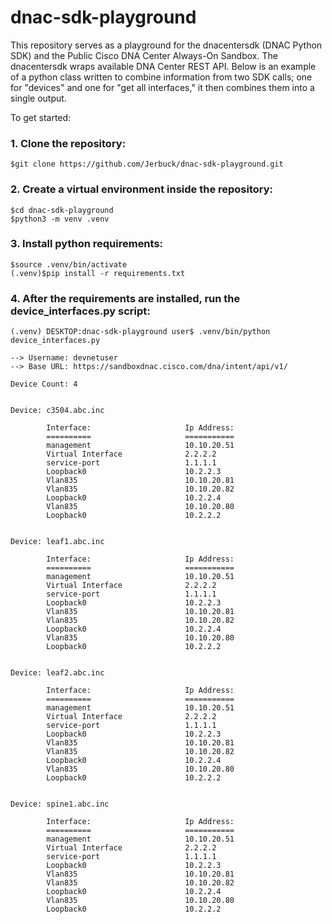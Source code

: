 # dnac-sdk-playground

This repository serves as a playground for the dnacentersdk (DNAC Python SDK) and the Public Cisco DNA Center Always-On Sandbox. The dnacentersdk wraps available DNA Center REST API. Below is an example of a python class written to combine information from two SDK calls; one for "devices" and one for "get all interfaces," it then combines them into a single output.

To get started:

### 1. Clone the repository:

	
	$git clone https://github.com/Jerbuck/dnac-sdk-playground.git
	 

### 2. Create a virtual environment inside the repository:

	$cd dnac-sdk-playground
	$python3 -m venv .venv
	
### 3. Install python requirements:

	$source .venv/bin/activate
	(.venv)$pip install -r requirements.txt

### 4. After the requirements are installed, run the device_interfaces.py script:
	
	(.venv) DESKTOP:dnac-sdk-playground user$ .venv/bin/python device_interfaces.py

	--> Username: devnetuser
	--> Base URL: https://sandboxdnac.cisco.com/dna/intent/api/v1/
	
	Device Count: 4
	
	
	Device: c3504.abc.inc            
	
	        Interface:                     Ip Address:
	        ==========                     ===========
	        management                     10.10.20.51
	        Virtual Interface              2.2.2.2
	        service-port                   1.1.1.1
	        Loopback0                      10.2.2.3
	        Vlan835                        10.10.20.81
	        Vlan835                        10.10.20.82
	        Loopback0                      10.2.2.4
	        Vlan835                        10.10.20.80
	        Loopback0                      10.2.2.2
	
	
	Device: leaf1.abc.inc            
	
	        Interface:                     Ip Address:
	        ==========                     ===========
	        management                     10.10.20.51
	        Virtual Interface              2.2.2.2
	        service-port                   1.1.1.1
	        Loopback0                      10.2.2.3
	        Vlan835                        10.10.20.81
	        Vlan835                        10.10.20.82
	        Loopback0                      10.2.2.4
	        Vlan835                        10.10.20.80
	        Loopback0                      10.2.2.2
	
	
	Device: leaf2.abc.inc            
	
	        Interface:                     Ip Address:
	        ==========                     ===========
	        management                     10.10.20.51
	        Virtual Interface              2.2.2.2
	        service-port                   1.1.1.1
	        Loopback0                      10.2.2.3
	        Vlan835                        10.10.20.81
	        Vlan835                        10.10.20.82
	        Loopback0                      10.2.2.4
	        Vlan835                        10.10.20.80
	        Loopback0                      10.2.2.2
	
	
	Device: spine1.abc.inc           
	
	        Interface:                     Ip Address:
	        ==========                     ===========
	        management                     10.10.20.51
	        Virtual Interface              2.2.2.2
	        service-port                   1.1.1.1
	        Loopback0                      10.2.2.3
	        Vlan835                        10.10.20.81
	        Vlan835                        10.10.20.82
	        Loopback0                      10.2.2.4
	        Vlan835                        10.10.20.80
	        Loopback0                      10.2.2.2
	       
	        